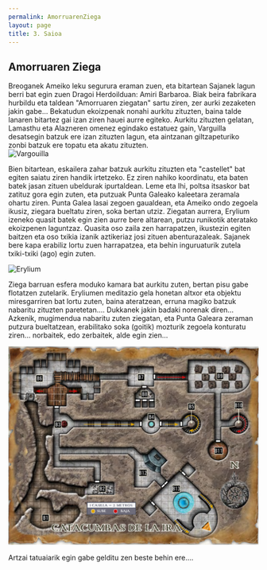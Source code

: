 ```yaml
---
permalink: AmorruarenZiega
layout: page
title: 3. Saioa
---
```

## Amorruaren Ziega

Breoganek Ameiko leku segurura eraman zuen, eta bitartean Sajanek lagun berri bat egin zuen Dragoi Herdoilduan: Amiri Barbaroa. Biak beira fabrikara hurbildu eta taldean "Amorruaren ziegatan" sartu ziren, zer aurki zezaketen jakin gabe...
Bekatudun ekoizpenak nonahi aurkitu zituzten, baina talde lanaren bitartez gai izan ziren hauei aurre egiteko. Aurkitu zituzten gelatan, Lamasthu eta Alazneren omenez egindako estatuez gain, Varguilla desatsegin batzuk ere izan zituzten lagun, eta aintzanan giltzapeturiko zonbi batzuk ere topatu eta akatu zituzten.   
![Vargouilla](https://external-content.duckduckgo.com/iu/?u=http%3A%2F%2Fpaizo.com%2Fimage%2Fcontent%2FConventions%2FVargouille_500.jpeg&f=1&nofb=1&ipt=1dc4992376a7677b5d50457c17375cc5ad2135b79d7fde48054df5063ea8f6fb&ipo=images)

Bien bitartean, eskailera zahar batzuk aurkitu zituzten eta "castellet" bat egiten saiatu ziren handik irtetzeko. Ez ziren nahiko koordinatu, eta baten batek jasan zituen ubeldurak ipurtaldean. Leme eta Ihi, poltsa itsaskor bat zatituz gora egin zuten, eta putzuak Punta Galeako kaleetara zeramala ohartu ziren. Punta Galea lasai zegoen gaualdean, eta Ameiko ondo zegoela ikusiz, ziegara bueltatu ziren, soka bertan utziz. 
Ziegatan aurrera, Erylium izeneko quasit batek egin zien aurre bere altarean, putzu runikotik ateratako ekoizpenen laguntzaz. Quasita oso zaila zen harrapatzen, ikustezin egiten baitzen eta oso txikia izanik aztikeriaz josi zituen abenturazaleak. Sajanek bere kapa erabiliz lortu zuen harrapatzea, eta behin inguruaturik zutela txiki-txiki (ago) egin zuten.  

![Erylium](https://external-content.duckduckgo.com/iu/?u=https%3A%2F%2Fi.pinimg.com%2Foriginals%2F85%2F99%2Fbf%2F8599bf31f483acfe62489d6a41dbce0d.jpg&f=1&nofb=1&ipt=262330891581fbb41c4df37260a578e636a83a9580b6cd7aa63dc4d0a196213c&ipo=images)


Ziega barruan esfera moduko kamara bat aurkitu zuten, bertan pisu gabe flotatzen zutelarik. Eryliumen meditazio gela honetan altxor eta objektu miresgarriren bat lortu zuten, baina ateratzean, erruna magiko batzuk nabaritu zituzten paretetan.... Dukkanek jakin badaki norenak diren... 
Azkenik, mugimendua nabaritu zuten ziegatan, eta Punta Galeara zeraman putzura bueltatzean, erabilitako soka (goitik) mozturik zegoela konturatu ziren... norbaitek, edo zerbaitek, alde egin zien... 

![AmorruZiega](https://github.com/IzaroBlog/IzaroBlog.github.io/blob/main/_images/postimages/ErrunenJaunak/amorruziegak.png?raw=true)

Artzai tatuaiarik egin gabe gelditu zen beste behin ere....


